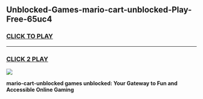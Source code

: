 
## Unblocked-Games-mario-cart-unblocked-Play-Free-65uc4
<h3>
<a href="https://premium76.site?title=mario-cart-unblocked&ref=20M">CLICK TO PLAY</a></h3>
<hr>

<h3>
<a href="https://premium76.site?title=mario-cart-unblocked&ref=20M">CLICK 2 PLAY</a>
  
</h3>

<a href="https://premium76.site?title=mario-cart-unblocked&ref=19M"><img src="https://clearcache.store/games.png"></a>


**mario-cart-unblocked games unblocked: Your Gateway to Fun and Accessible Online Gaming**
